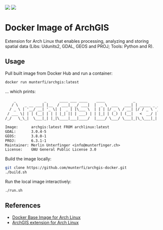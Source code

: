 [![](https://images.microbadger.com/badges/image/munterfi/archgis.svg)](https://microbadger.com/images/munterfi/archgis)
[![](https://images.microbadger.com/badges/version/munterfi/archgis.svg)](https://microbadger.com/images/munterfi/archgis)

# Docker Image of ArchGIS

Extension for Arch Linux that enables processing, analyzing and storing spatial data (Libs: Udunits2, GDAL, GEOS and PROJ; Tools: Python and R).

## Usage

Pull built image from Docker Hub and run a container:

```bash
docker run munterfi/archgis:latest
```

... which prints:

```txt
    _             _      ____ ___ ____    ____             _             
   / \   _ __ ___| |__  / ___|_ _/ ___|  |  _ \  ___   ___| | _____ _ __
  / _ \ | '__/ __| '_ \| |  _ | |\___ \  | | | |/ _ \ / __| |/ / _ \ '__|
 / ___ \| | | (__| | | | |_| || | ___) | | |_| | (_) | (__|   <  __/ |   
/_/   \_\_|  \___|_| |_|\____|___|____/  |____/ \___/ \___|_|\_\___|_|   

Image:      archgis:latest FROM archlinux:latest
GDAL:       3.0.4-5
GEOS:       3.8.0-1
PROJ:       6.3.1-1
Maintainer: Merlin Unterfinger <info@munterfinger.ch>
License:    GNU General Public License 3.0

```

Build the image locally:

```bash
git clone https://github.com/munterfi/archgis-docker.git
./build.sh
```

Run the local image interactively:

```bash
./run.sh
```

## References

* [Docker Base Image for Arch Linux](https://github.com/archlinux/archlinux-docker)
* [ArchGIS extension for Arch Linux](https://github.com/munterfi/archgis)
